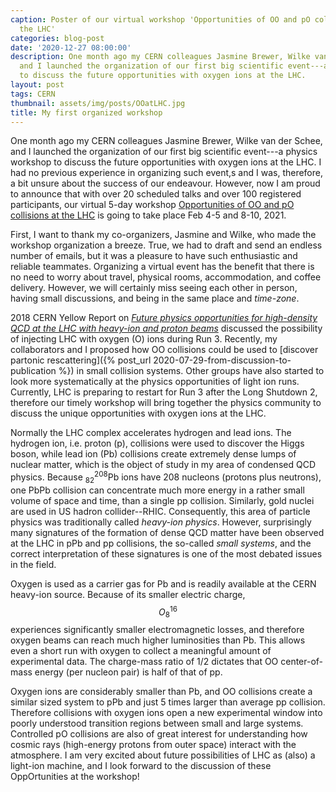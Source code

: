 ```yaml
---
caption: Poster of our virtual workshop 'Opportunities of OO and pO collisions at
  the LHC'
categories: blog-post
date: '2020-12-27 08:00:00'
description: One month ago my CERN colleagues Jasmine Brewer, Wilke van der Schee
  and I launched the organization of our first big scientific event---a physics workshop
  to discuss the future opportunities with oxygen ions at the LHC.
layout: post
tags: CERN
thumbnail: assets/img/posts/OOatLHC.jpg
title: My first organized workshop
---
```


One month ago my CERN colleagues Jasmine Brewer, Wilke van der Schee, and I launched the organization of our first big scientific event---a physics workshop to discuss the future opportunities with oxygen ions at the LHC.
I had no previous experience in organizing such event,s and I was, therefore, a bit unsure about the success of our endeavour. However, now I am proud to announce that with over 20 scheduled talks and over 100 registered participants, our virtual 5-day workshop  [Opportunities of OO and pO collisions at the LHC](https://cern.ch/OppOatLHC) is going to take place Feb 4-5 and 8-10, 2021.

First, I want to thank my co-organizers, Jasmine and Wilke, who made the workshop organization a breeze.
True, we had to draft and send an endless number of emails, but it was a pleasure to have such enthusiastic and reliable teammates. Organizing a virtual event has the benefit that there is no need to worry about travel, physical rooms, accommodation, and coffee delivery. However, we will certainly miss seeing each other in person, having small discussions, and being in the same place and _time-zone_.

2018 CERN Yellow Report on [_Future physics opportunities for high-density QCD at the LHC with heavy-ion and proton beams_](https://doi.org/10.23731/CYRM-2019-007.1159) discussed the possibility of injecting LHC with oxygen (O) ions during Run 3. Recently, my collaborators and I proposed how OO collisions could be used to [discover partonic rescattering]({% post_url 2020-07-29-from-discussion-to-publication %}) in small collision systems. Other groups have also started to look more systematically at the physics opportunities of light ion runs.
Currently, LHC is preparing to restart for Run 3 after the Long Shutdown 2, therefore our timely workshop will bring together the physics community to discuss the unique opportunities with oxygen ions at the LHC.


Normally the LHC complex accelerates hydrogen and lead ions. The hydrogen ion, i.e. proton (p), collisions were used to discover the Higgs boson, while lead ion (Pb) collisions create extremely dense lumps of nuclear matter, which is the object of study in my area of condensed QCD physics. Because ${}^{208}_{82}$Pb ions have 208 nucleons (protons plus neutrons), one PbPb collision can concentrate much more energy in a rather small volume of space and time, than a single pp collision. Similarly, gold nuclei are used in US hadron collider--RHIC. Consequently, this area of particle physics was traditionally called _heavy-ion physics_. However, surprisingly many signatures of the formation of dense QCD matter have been observed at the LHC in pPb and pp collisions, the so-called  _small systems_, and the correct interpretation of these signatures is one of the most debated issues in the field.


Oxygen is used as a carrier gas for Pb and is readily available at the CERN heavy-ion source. Because of its smaller electric charge,  $${O}^{16}_{8}$$ experiences significantly smaller electromagnetic losses, and therefore oxygen beams can reach much higher luminosities than Pb. This allows even a short run with oxygen to collect a meaningful amount of experimental data. The charge-mass ratio of 1/2 dictates that OO center-of-mass energy (per nucleon pair) is half of that of pp.

Oxygen ions are considerably smaller than Pb, and OO collisions create a similar sized system to pPb and just 5 times larger than average pp collision. Therefore collisions with oxygen ions open a new experimental window into poorly understood transition regions between small and large systems. Controlled pO collisions are also of great interest for understanding how cosmic rays (high-energy protons from outer space) interact with the atmosphere. I am very excited about future possibilities of LHC as (also) a light-ion machine, and I look forward to the discussion of these OppOrtunities at the workshop!
